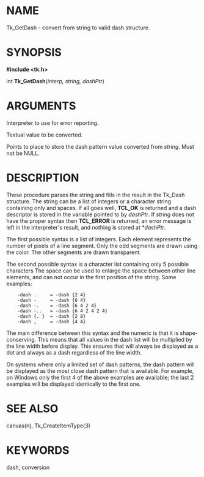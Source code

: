# NAME

Tk_GetDash - convert from string to valid dash structure.

# SYNOPSIS

**#include \<tk.h\>**

int **Tk_GetDash**(*interp, string, dashPtr*)

# ARGUMENTS

Interpreter to use for error reporting.

Textual value to be converted.

Points to place to store the dash pattern value converted from *string*.
Must not be NULL.

# DESCRIPTION

These procedure parses the string and fills in the result in the Tk_Dash
structure. The string can be a list of integers or a character string
containing only and spaces. If all goes well, **TCL_OK** is returned and
a dash descriptor is stored in the variable pointed to by *dashPtr*. If
*string* does not have the proper syntax then **TCL_ERROR** is returned,
an error message is left in the interpreter\'s result, and nothing is
stored at \**dashPtr*.

The first possible syntax is a list of integers. Each element represents
the number of pixels of a line segment. Only the odd segments are drawn
using the color. The other segments are drawn transparent.

The second possible syntax is a character list containing only 5
possible characters The space can be used to enlarge the space between
other line elements, and can not occur in the first position of the
string. Some examples:

        -dash .     = -dash {2 4}
        -dash -     = -dash {6 4}
        -dash -.    = -dash {6 4 2 4}
        -dash -..   = -dash {6 4 2 4 2 4}
        -dash {. }  = -dash {2 8}
        -dash ,     = -dash {4 4}

The main difference between this syntax and the numeric is that it is
shape-conserving. This means that all values in the dash list will be
multiplied by the line width before display. This ensures that will
always be displayed as a dot and always as a dash regardless of the line
width.

On systems where only a limited set of dash patterns, the dash pattern
will be displayed as the most close dash pattern that is available. For
example, on Windows only the first 4 of the above examples are
available; the last 2 examples will be displayed identically to the
first one.

# SEE ALSO

canvas(n), Tk_CreateItemType(3)

# KEYWORDS

dash, conversion

<!---
Copyright (c) 1989-1993 The Regents of the University of California
Copyright (c) 1994-1996 Sun Microsystems, Inc
-->

